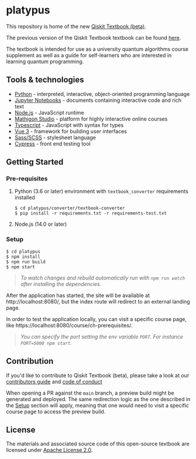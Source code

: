 # platypus

This repository is home of the new [Qiskit Textbook (beta)](https://qiskit.org/textbook-beta/).

The previous version of the Qiskit Textbook textbook can be found [here](https://github.com/qiskit-community/qiskit-textbook).

The textbook is intended for use as a university quantum algorithms course supplement as well as a guide for self-learners who are interested in learning quantum programming.

## Tools & technologies

- [Python](https://www.python.org/doc/) - interpreted, interactive, object-oriented programming language
- [Jupyter Notebooks](https://jupyter-notebook-beginner-guide.readthedocs.io/en/latest/what_is_jupyter.html) - documents containing interactive code and rich text
- [Node.js](https://nodejs.org/en/docs/) - JavaScript runtime
- [Mathigon Studio](https://github.com/mathigon/studio) - platform for highly interactive online courses
- [Typescript](https://www.typescriptlang.org/) - JavaScript with syntax for types
- [Vue 3](https://v3.vuejs.org/guide/introduction.html) - framework for building user interfaces
- [Sass/SCSS](https://sass-lang.com/documentation) - stylesheet language
- [Cypress](https://docs.cypress.io/) - front end testing tool


## Getting Started

### Pre-requisites

1. Python (3.6 or later) environment with `textbook_converter` requirements installed

    ```
    $ cd platypus/converter/textbook-converter
    $ pip install -r requirements.txt -r requirements-test.txt
    ```

1. Node.js (14.0 or later)

### Setup

```
$ cd platypus
$ npm install
$ npm run build
$ npm start
```

> _To watch changes and rebuild automatically run with `npm run watch` after installing the dependencies._

After the application has started, the site will be available at http://localhost:8080/, but the index route will redirect to an external landing page.

In order to test the application locally, you can visit a specific course page, like https://localhost:8080/course/ch-prerequisites/.

> _You can specify the port setting the env variable `PORT`. For instance `PORT=5000 npm start`._

## Contribution

If you'd like to contribute to Qiskit Textbook (beta), please take a look at our [contributors guide](CONTRIBUTING.md) and [code of conduct](CODE_OF_CONDUCT.md)

When opening a PR against the `main` branch, a preview build might be generated and deployed. The same redirection logic as the one described in the [Setup](#setup) section will apply, meaning that one would need to visit a specific course page to access the preview build.

## License
The materials and associated source code of this open-source textbook are licensed under [Apache License 2.0](LICENSE).
